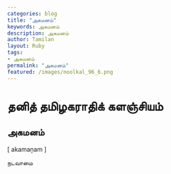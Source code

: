 ```yaml
---  
categories: blog  
title: "அகமனம்"
keywords: அகமனம்  
description: அகமனம்
author: Tamilan  
layout: Ruby  
tags:     
- அகமனம்
permalink: "அகமனம்"  
featured: /images/noolkal_96_6.png  
--- 
```

# தனித் தமிழகராதிக் களஞ்சியம்
## அகமனம்

[ akamaṉam ]  
  
நடவாமை